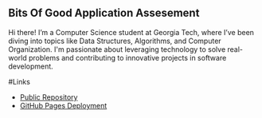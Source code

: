 ## Bits Of Good Application Assesement

Hi there! I’m a Computer Science student at Georgia Tech, where I’ve been diving into topics like Data Structures, Algorithms, and Computer Organization. I'm passionate about leveraging technology to solve real-world problems and contributing to innovative projects in software development. 

#Links
- [Public Repository](https://github.com/DanielThomsonSWE/BitsOfGood.git)
- [GitHub Pages Deployment](http://danielthomsonswe.github.io/BitsOfGood/)
